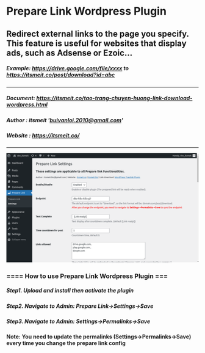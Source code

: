 # Prepare Link Wordpress Plugin
## Redirect external links to the page you specify. This feature is useful for websites that display ads, such as Adsense or Ezoic...
##### Example: https://drive.google.com/file/xxxx to https://itsmeit.co/post/download?id=abc
------------------------------------------------
##### Document: https://itsmeit.co/tao-trang-chuyen-huong-link-download-wordpress.html
##### Author  : itsmeit '<buivanloi.2010@gmail.com>'
##### Website : https://itsmeit.co/
---------------------------------------------------
![img.png](img.png)
### ==== How to use Prepare Link Wordpress Plugin ===
##### Step1. Upload and install then activate the plugin
##### Step2. Navigate to Admin: Prepare Link->Settings->Save
##### Step3. Navigate to Admin: Settings->Permalinks->Save

#### Note: You need to update the permalinks (Settings->Permalinks->Save) every time you change the prepare link config